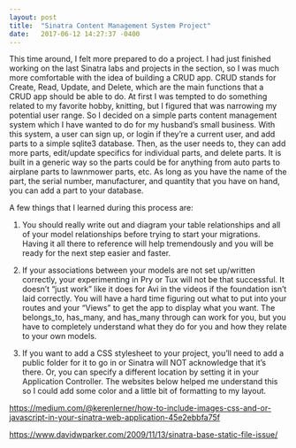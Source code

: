 ```yaml
---
layout: post
title:  "Sinatra Content Management System Project"
date:   2017-06-12 14:27:37 -0400
---
```



This time around, I felt more prepared to do a project. I had just finished working on the last Sinatra labs and projects in the section, so I was much more comfortable with the idea of building a CRUD app. CRUD stands for Create, Read, Update, and Delete, which are the main functions that a CRUD app should be able to do. At first I was tempted to do something related to my favorite hobby, knitting, but I figured that was narrowing my potential user range. So I decided on a simple parts content management system which I have wanted to do for my husband’s small business. With this system, a user can sign up, or login if they’re a current user, and add parts to a simple sqlite3 database. Then, as the user needs to, they can add more parts, edit/update specifics for individual parts, and delete parts. It is built in a generic way so the parts could be for anything from auto parts to airplane parts to lawnmower parts, etc. As long as you have the name of the part, the serial number, manufacturer, and quantity that you have on hand, you can add a part to your database.

A few things that I learned during this process are:

1. You should really write out and diagram your table relationships and all of your model relationships before trying to start your migrations. Having it all there to reference will help tremendously and you will be ready for the next step easier and faster.

2. If your associations between your models are not set up/written correctly, your experimenting in Pry or Tux will not be that successful. It doesn’t “just work” like it does for Avi in the videos if the foundation isn’t laid correctly. You will have a hard time figuring out what to put into your routes and your “Views” to get the app to display what you want. The belongs_to, has_many, and has_many through can work for you, but you have to completely understand what they do for you and how they relate to your own models. 

3. If you want to add a CSS stylesheet to your project, you’ll need to add a public folder for it to go in or Sinatra will NOT acknowledge that it’s there. Or, you can specify a different location by setting it in your Application Controller. The websites below helped me understand this so I could add some color and a little bit of formatting to my layout.

https://medium.com/@kerenlerner/how-to-include-images-css-and-or-javascript-in-your-sinatra-web-application-45e2ebbfa75f

https://www.davidwparker.com/2009/11/13/sinatra-base-static-file-issue/
